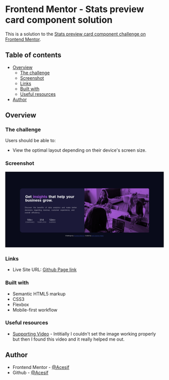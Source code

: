 # Frontend Mentor - Stats preview card component solution

This is a solution to the [Stats preview card component challenge on Frontend Mentor](https://www.frontendmentor.io/challenges/stats-preview-card-component-8JqbgoU62).
## Table of contents

- [Overview](#overview)
  - [The challenge](#the-challenge)
  - [Screenshot](#screenshot)
  - [Links](#links)
  - [Built with](#built-with)
  - [Useful resources](#useful-resources)
- [Author](#author)

## Overview

### The challenge

Users should be able to:

- View the optimal layout depending on their device's screen size.

### Screenshot

![](./screenshot.png)

### Links

- Live Site URL: [Github Page link](https://acesif.github.io/Project-one/)

### Built with

- Semantic HTML5 markup
- CSS3
- Flexbox
- Mobile-first workflow

### Useful resources

- [Supporting Video](https://www.youtube.com/watch?v=2tlbKm8_4mg&list=WL&index=2&t=93s) - Intitially I couldn't set the image working properly but then I found this video and it really helped me out.

## Author

- Frontend Mentor - [@Acesif](https://www.frontendmentor.io/profile/Acesif)
- Github - [@Acesif](https://github.com/Acesif)
